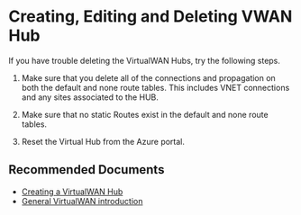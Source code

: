 <properties
  pagetitle="Creating, Editing and Deleting VWAN Hub"
  service=""
  resource=""
  ms.author="wellee"
  selfhelptype="Generic"
  supporttopicids="32640647"
  resourcetags=""
  productpesids="16572"
  cloudenvironments="public,fairfax,mooncake,blackforest,ussec,usnat"
  articleid="cf3f39db-2e8a-46f4-80d6-d22d67fea9d5"
  ownershipid="CloudNet_VirtualWAN" />
# Creating, Editing and Deleting VWAN Hub

If you have trouble deleting the VirtualWAN Hubs, try the following steps.

1. Make sure that you delete all of the connections and propagation on both the default and none route tables. This includes VNET connections and any sites associated to the HUB.

2. Make sure that no static Routes exist in the default and none route tables.

3. Reset the Virtual Hub from the Azure portal. 

## **Recommended Documents**

* [Creating a VirtualWAN Hub](https://docs.microsoft.com/azure/virtual-wan/virtual-wan-site-to-site-portal#hub)
* [General VirtualWAN introduction](https://docs.microsoft.com/azure/virtual-wan/virtual-wan-about)
